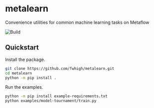 # metalearn

Convenience utilities for common machine learning tasks on Metaflow

![Build](https://github.com/fwhigh/metalearn/actions/workflows/build-and-test/badge.svg)

## Quickstart

Install the package.

```bash
git clone https://github.com/fwhigh/metalearn.git
cd metalearn
python -m pip install .
```

Run the examples.

```bash
python -m pip install example-requirements.txt
python examples/model-tournament/train.py
```
